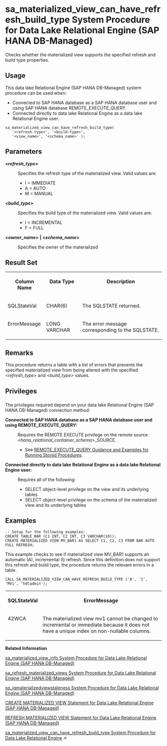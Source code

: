 <!-- loio46d97724fd354bb68d1c4081bd2576b0 -->

# sa\_materialized\_view\_can\_have\_refresh\_build\_type System Procedure for Data Lake Relational Engine \(SAP HANA DB-Managed\)

Checks whether the materialized view supports the specified refresh and build type properties.



<a name="loio46d97724fd354bb68d1c4081bd2576b0__section_gz5_gcf_pzb"/>

## Usage

This data lake Relational Engine \(SAP HANA DB-Managed\) system procedure can be used when:

-   Connected to SAP HANA database as a SAP HANA database user and using SAP HANA database REMOTE\_EXECUTE\_QUERY.
-   Connected directly to data lake Relational Engine as a data lake Relational Engine user.



```
sa_materialized_view_can_have_refresh_build_type(
   '<refresh-type>', '<build-type>', 
   '<view_name>', '<schema_name>' );
```



<a name="loio46d97724fd354bb68d1c4081bd2576b0__section_vsv_nhd_bwb"/>

## Parameters


<dl>
<dt><b>

*<refresh\_type\>* 

</b></dt>
<dd>

Specifies the refresh type of the materialized view. Valid values are:

-   I = IMMEDIATE
-   A = AUTO
-   M = MANUAL



</dd><dt><b>

*<build\_type\>* 

</b></dt>
<dd>

Specifies the build type of the materialized view. Valid values are:

-   I = INCREMENTAL
-   F = FULL



</dd><dt><b>

*<owner\_name\>* | *<schema\_name\>*

</b></dt>
<dd>

Specifies the owner of the materialized



</dd>
</dl>



<a name="loio46d97724fd354bb68d1c4081bd2576b0__section_m1k_4hd_bwb"/>

## Result Set


<table>
<tr>
<th valign="top">

Column Name

</th>
<th valign="top">

Data Type

</th>
<th valign="top">

Description

</th>
</tr>
<tr>
<td valign="top">

SQLStateVal

</td>
<td valign="top">

CHAR\(6\)

</td>
<td valign="top">

The SQLSTATE returned.

</td>
</tr>
<tr>
<td valign="top">

ErrorMessage

</td>
<td valign="top">

LONG VARCHAR

</td>
<td valign="top">

The error message corresponding to the SQLSTATE.

</td>
</tr>
</table>



<a name="loio46d97724fd354bb68d1c4081bd2576b0__section_s2g_phd_bwb"/>

## Remarks

This procedure returns a table with a list of errors that prevents the specified materialized view from being altered with the specified *<refresh\_type\>* and *<build\_type\>* values.



<a name="loio46d97724fd354bb68d1c4081bd2576b0__section_lqh_ky1_1yb"/>

## Privileges



### 

The privileges required depend on your data lake Relational Engine \(SAP HANA DB-Managed\) connection method:


<dl>
<dt><b>

Connected to SAP HANA database as a SAP HANA database user and using REMOTE\_EXECUTE\_QUERY:

</b></dt>
<dd>

Requires the REMOTE EXECUTE privilege on the remote source *<hana\_relational\_container\_schema\>*\_SOURCE.

-   See [REMOTE\_EXECUTE\_QUERY Guidance and Examples for Running Stored Procedures](remote-execute-query-guidance-and-examples-for-running-stored-procedures-3e7f86d.md).




</dd><dt><b>

Connected directly to data lake Relational Engine as a data lake Relational Engine user:

</b></dt>
<dd>

Requires all of the following:

-   SELECT object-level privilege on the view and its underlying tables
-   SELECT object-level privilege on the schema of the materialized view and its underlying tables



</dd>
</dl>



<a name="loio46d97724fd354bb68d1c4081bd2576b0__section_e42_1g4_jzb"/>

## Examples

```
-- Setup for the following examples:
CREATE TABLE BAR (C1 INT, C2 INT, C3 VARCHAR(10));
CREATE MATERIALIZED VIEW MV_BAR1 AS SELECT C1, C2, C3 FROM BAR AUTO FULL REFRESH;
```

This example checks to see if materialized view MV\_BAR1 supports an automatic \(A\), incremental \(I\) refresh. Since this definition does not support this refresh and build type, the procedure returns the relevant errors in a table.

```
CALL SA_MATERIALIZED_VIEW_CAN_HAVE_REFRESH_BUILD_TYPE ('A', 'I', 'MV1', 'hdladmin');
```


<table>
<tr>
<th valign="top">

SQLStateVal

</th>
<th valign="top">

ErrorMessage

</th>
</tr>
<tr>
<td valign="top">

42WCA

</td>
<td valign="top">

The materialized view mv1 cannot be changed to incremental or immediate because it does not have a unique index on non-nullable columns.

</td>
</tr>
</table>

**Related Information**  


[sa\_materialized\_view\_info System Procedure for Data Lake Relational Engine \(SAP HANA DB-Managed\)](sa-materialized-view-info-system-procedure-for-data-lake-relational-engine-sap-hana-db-ma-7897509.md "Returns information about the specified materialized views.")

[sa\_refresh\_materialized\_views System Procedure for Data Lake Relational Engine \(SAP HANA DB-Managed\)](sa-refresh-materialized-views-system-procedure-for-data-lake-relational-engine-sap-hana-d-3b20ca4.md "Initializes all materialized views that are in an uninitialized state.")

[sp\_iqmaterializedviewstaleness System Procedure for Data Lake Relational Engine \(SAP HANA DB-Managed\)](sp-iqmaterializedviewstaleness-system-procedure-for-data-lake-relational-engine-sap-hana-0342f57.md "Displays staleness information about the visible version of a materialized view.")

[CREATE MATERIALIZED VIEW Statement for Data Lake Relational Engine \(SAP HANA DB-Managed\)](../030-sql-statements/create-materialized-view-statement-for-data-lake-relational-engine-sap-hana-db-managed-816c0ee.md "Creates a materialized view.")

[REFRESH MATERIALIZED VIEW Statement for Data Lake Relational Engine \(SAP HANA DB-Managed\)](../030-sql-statements/refresh-materialized-view-statement-for-data-lake-relational-engine-sap-hana-db-managed-817277b.md "Initializes or refreshes the data in a materialized view by executing its query definition.")

[sa_materialized_view_can_have_refresh_build_type System Procedure for Data Lake Relational Engine](https://help.sap.com/viewer/19b3964099384f178ad08f2d348232a9/2023_4_QRC/en-US/7d2d2da5be7e45eaa465aa7f13cde013.html "Checks whether the materialized view supports the specified refresh and build type properties.") :arrow_upper_right:

